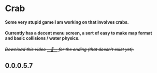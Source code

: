 # Crab
#### Some very stupid game I am working on that involves crabs.
#### Currently has a decent menu screen, a sort of easy to make map format and basic collisions / water physics.
###### ~~Download this video [--🦀--](https://drive.google.com/file/d/1ggZPY7mvHLrhGanrTvC-nfHuj9EHLJqs/view?usp=sharing) for the ending (that doesn't exist yet).~~
## 0.0.0.5.7
